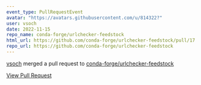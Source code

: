 ```yaml
---
event_type: PullRequestEvent
avatar: "https://avatars.githubusercontent.com/u/814322?"
user: vsoch
date: 2022-11-15
repo_name: conda-forge/urlchecker-feedstock
html_url: https://github.com/conda-forge/urlchecker-feedstock/pull/17
repo_url: https://github.com/conda-forge/urlchecker-feedstock
---
```


<a href='https://github.com/vsoch' target='_blank'>vsoch</a> merged a pull request to <a href='https://github.com/conda-forge/urlchecker-feedstock' target='_blank'>conda-forge/urlchecker-feedstock</a>

<a href='https://github.com/conda-forge/urlchecker-feedstock/pull/17' target='_blank'>View Pull Request</a>